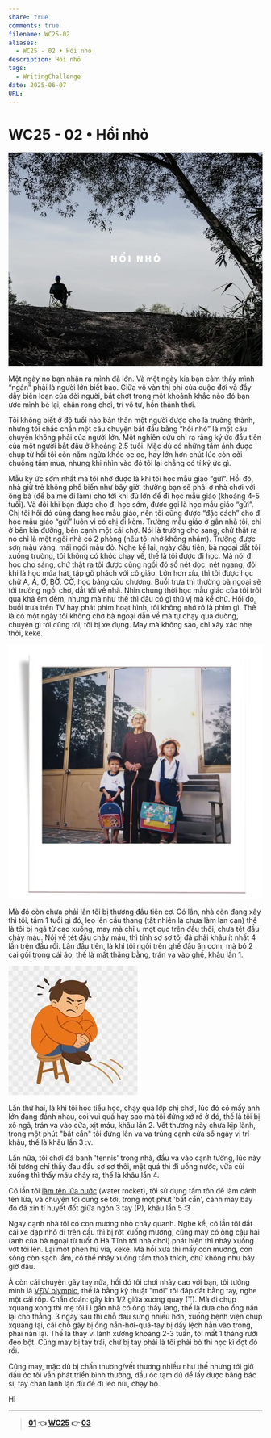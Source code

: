 ```yaml
---
share: true
comments: true
filename: WC25-02
aliases:
  - WC25 - 02 • Hồi nhỏ
description: Hồi nhỏ
tags:
  - WritingChallenge
date: 2025-06-07
URL: 
---
```

# WC25 - 02 • Hồi nhỏ  
  
![WC25 - 02-1749307483755.webp](../assets/img/WC25%20-%2002-1749307483755.webp)  
  
Một ngày nọ bạn nhận ra mình đã lớn. Và một ngày kia bạn cảm thấy mình “ngán” phải là người lớn biết bao. Giữa vô vàn thị phi của cuộc đời và đầy dẫy biến loạn của đời người, bất chợt trong một khoảnh khắc nào đó bạn ước mình bé lại, chân rong chơi, trí vô tư, hồn thảnh thơi.  
  
Tôi không biết ở độ tuổi nào bản thân một người được cho là trưởng thành, nhưng tôi chắc chắn một câu chuyện bắt đầu bằng “hồi nhỏ” là một câu chuyện không phải của người lớn. Một nghiên cứu chỉ ra rằng ký ức đầu tiên của một người bắt đầu ở khoảng 2.5 tuổi. Mặc dù có những tấm ảnh được chụp từ hồi tôi còn nằm ngửa khóc oe oe, hay lớn hơn chút lúc còn cởi chuồng tắm mưa, nhưng khi nhìn vào đó tôi lại chẳng có tí ký ức gì.  
  
Mẫu ký ức sớm nhất mà tôi nhớ được là khi tôi học mẫu giáo “gửi”. Hồi đó, nhà giữ trẻ không phổ biến như bây giờ, thường bạn sẽ phải ở nhà chơi với ông bà (để ba mẹ đi làm) cho tới khi đủ lớn để đi học mẫu giáo (khoảng 4-5 tuổi). Và đôi khi bạn được cho đi học sớm, được gọi là học mẫu giáo “gửi”. Chị tôi hồi đó cũng đang học mẫu giáo, nên tôi cũng được “đặc cách” cho đi học mẫu giáo “gửi” luôn vì có chị đi kèm. Trường mẫu giáo ở gần nhà tôi, chỉ ở bên kia đường, bên cạnh một cái chợ. Nói là trường cho sang, chứ thật ra nó chỉ là một ngôi nhà có 2 phòng (nếu tôi nhớ không nhầm). Trường được sơn màu vàng, mái ngói màu đỏ. Nghe kể lại, ngày đầu tiên, bà ngoại dắt tôi xuống trường, tôi không có khóc chạy về, thế là tôi được đi học. Mà nói đi học cho sáng, chứ thật ra tôi được cũng ngồi đó sổ nét dọc, nét ngang, đôi khi là học múa hát, tập gõ phách với cô giáo. Lớn hơn xíu, thì tôi được học chữ A, Á, Ớ, BỜ, CỜ, học bảng cửu chương. Buổi trưa thì thường bà ngoại sẽ tới trường ngồi chờ, dắt tôi về nhà. Nhìn chung thời học mẫu giáo của tôi trôi qua khá êm đềm, nhưng mà như thế thì đâu có gì thú vị mà kể chứ. Hồi đó, buổi trưa trên TV hay phát phim hoạt hình, tôi không nhớ rõ là phim gì. Thế là có một ngày tôi không chờ bà ngoại dẫn về mà tự chạy qua đường, chuyện gì tới cũng tới, tôi bị xe đụng. May mà không sao, chỉ xây xác nhẹ thôi, keke.  
  
![WC25 - 02-1749307565478.webp](../assets/img/WC25%20-%2002-1749307565478.webp)  
  
Mà đó còn chưa phải lần tôi bị thương đầu tiên cơ. Có lần, nhà còn đang xây thì tôi, tầm 1 tuổi gì đó, leo lên cầu thang (tất nhiên là chưa làm lan can) thế là tôi bị ngã từ cao xuống, may mà chỉ u mọt cục trên đầu thôi, chưa tét đầu chảy máu. Nói về tét đầu chảy máu, thì tính sơ sơ tôi đã phải khâu ít nhất 4 lần trên đầu rồi. Lần đầu tiên, là khi tôi ngồi trên ghế đẩu ăn cơm, mà bó 2 cái gối trong cái áo, thế là mất thăng bằng, trán va vào ghế, khâu lần 1.  
  
![WC25 - 02-1749307671641.webp](../assets/img/WC25%20-%2002-1749307671641.webp)  
  
Lần thứ hai, là khi tôi học tiểu học, chạy qua lớp chị chơi, lúc đó có mấy anh lớn đang đánh nhau, coi vui quá hay sao mà tôi đứng xớ rớ ở đó, thế là tôi bị xô ngã, trán va vào cửa, xịt máu, khâu lần 2. Vết thương này chưa kịp lành, trong một phút "bất cẩn" tôi đứng lên và va trúng cạnh cửa sổ ngay vị trí khâu, thế là khâu lần 3 :v.   
  
Lần nữa, tôi chơi đá banh 'tennis' trong nhà, đầu va vào cạnh tường, lúc này tôi tưởng chỉ thấy đau đầu sơ sơ thôi, mệt quá thì đi uống nước, vừa cúi xuống thì thấy máu chảy ra, thế là khâu lần 4.  
  
Có lần tôi [làm tên lửa nước](https://www.youtube.com/watch?v=xZlqv7oh8ns) (water rocket), tôi sử dụng tấm tôn để làm cánh tên lửa, và chuyện tới cũng sẽ tới, trong một phút 'bất cẩn', cánh máy bay đó đã xin tí huyết đốt giữa ngón 3 tay (P), khâu lần 5 :3  
  
Ngay cạnh nhà tôi có con mương nhỏ chảy quanh. Nghe kể, có lần tôi dắt cái xe đạp nhỏ đi trên cầu thì bị rớt xuống mương, cũng may có ông cậu hai (anh của bà ngoại từ tuốt ở Hà Tĩnh tới nhà chơi) phát hiện thì nhảy xuống vớt tôi lên. Lại một phen hú vía, keke. Mà hồi xưa thì mấy con mương, con sông còn sạch lắm, có thể nhảy xuống tắm thoả thích, chứ không như bây giờ đâu.  
  
À còn cái chuyện gãy tay nữa, hồi đó tôi chơi nhảy cao với bạn, tôi tưởng mình là [VĐV olympic](https://www.youtube.com/watch?v=p_7T76GcJOQ), thế là bằng kỹ thuật "mới" tôi đáp đất bằng tay, nghe một cái rốp. Chẩn đoán: gãy kín 1/2 giữa xương quay (T). Mà đi chụp xquang xong thì mẹ tôi ỉ i gần nhà có ông thầy lang, thế là đưa cho ổng nắn lại cho thẳng. 3 ngày sau thì chỗ đau sưng nhiều hơn, xuống bệnh viện chụp xquang lại, cái chỗ gãy bị ổng nắn-hơi-quá-tay bị đẩy lệch hẳn vào trong, phải nắn lại. Thế là thay vì lành xương khoảng 2-3 tuần, tôi mất 1 tháng rưỡi đeo bột. Cũng may bị tay trái, chứ bị tay phải là tôi phải bỏ thi học kì đợt đó rồi.  
  
Cũng may, mặc dù bị chấn thương/vết thương nhiều như thế nhưng tới giờ đầu óc tôi vẫn phát triển bình thường, đầu óc tạm đủ để lấy được bằng bác sĩ, tay chân lành lặn đủ để đi leo núi, chạy bộ.  
  
Hì  
  
---  
> **[01](./WC25-01.md) 👈 [WC25](./WC25.md) 👉 [03](../../WC25-03.md)**